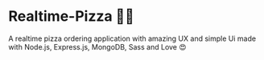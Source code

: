 # Realtime-Pizza 🍕🍔
A realtime pizza ordering application with amazing UX and simple Ui made with Node.js, Express.js, MongoDB, Sass and Love 😍
